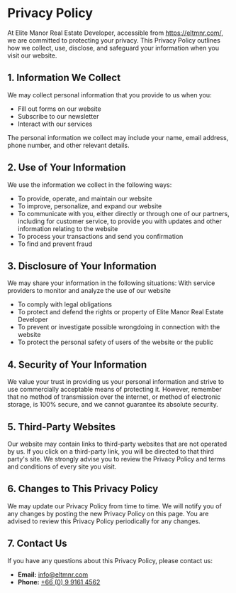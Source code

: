 # Privacy Policy

At Elite Manor Real Estate Developer, accessible from https://eltmnr.com/, we are committed to protecting your privacy. This Privacy Policy outlines how we collect, use, disclose, and safeguard your information when you visit our website.

## 1. Information We Collect

We may collect personal information that you provide to us when you:

- Fill out forms on our website
- Subscribe to our newsletter
- Interact with our services

The personal information we collect may include your name, email address, phone number, and other relevant details.

## 2. Use of Your Information

We use the information we collect in the following ways:

- To provide, operate, and maintain our website
- To improve, personalize, and expand our website
- To communicate with you, either directly or through one of our partners, including for customer service, to provide you with updates and other information relating to the website
- To process your transactions and send you confirmation
- To find and prevent fraud

## 3. Disclosure of Your Information

We may share your information in the following situations:
With service providers to monitor and analyze the use of our website

- To comply with legal obligations
- To protect and defend the rights or property of Elite Manor Real Estate Developer
- To prevent or investigate possible wrongdoing in connection with the website
- To protect the personal safety of users of the website or the public

## 4. Security of Your Information

We value your trust in providing us your personal information and strive to use commercially acceptable means of protecting it. However, remember that no method of transmission over the internet, or method of electronic storage, is 100% secure, and we cannot guarantee its absolute security.

## 5. Third-Party Websites

Our website may contain links to third-party websites that are not operated by us. If you click on a third-party link, you will be directed to that third party's site. We strongly advise you to review the Privacy Policy and terms and conditions of every site you visit.

## 6. Changes to This Privacy Policy

We may update our Privacy Policy from time to time. We will notify you of any changes by posting the new Privacy Policy on this page. You are advised to review this Privacy Policy periodically for any changes.

## 7. Contact Us

If you have any questions about this Privacy Policy, please contact us:

- **Email:** info@eltmnr.com
- **Phone:** [+66 (0) 9 9161 4562](tel:+66991614562)
